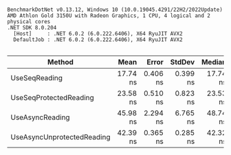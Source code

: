 ```

BenchmarkDotNet v0.13.12, Windows 10 (10.0.19045.4291/22H2/2022Update)
AMD Athlon Gold 3150U with Radeon Graphics, 1 CPU, 4 logical and 2 physical cores
.NET SDK 8.0.204
  [Host]     : .NET 6.0.2 (6.0.222.6406), X64 RyuJIT AVX2
  DefaultJob : .NET 6.0.2 (6.0.222.6406), X64 RyuJIT AVX2


```
| Method                     | Mean     | Error    | StdDev   | Median   | Gen0   | Allocated |
|--------------------------- |---------:|---------:|---------:|---------:|-------:|----------:|
| UseSeqReading              | 17.74 ns | 0.406 ns | 0.399 ns | 17.74 ns | 0.0306 |      64 B |
| UseSeqProtectedReading     | 23.58 ns | 0.510 ns | 0.823 ns | 23.53 ns | 0.0459 |      96 B |
| UseAsyncReading            | 45.98 ns | 2.294 ns | 6.765 ns | 48.74 ns | 0.0727 |     152 B |
| UseAsyncUnprotectedReading | 42.39 ns | 0.365 ns | 0.285 ns | 42.32 ns | 0.0573 |     120 B |
